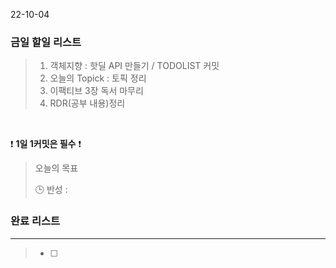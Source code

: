 22-10-04
### 금일 할일 리스트


>  1. 객체지향 : 핫딜 API 만들기 / TODOLIST 커밋
>  2. 오늘의 Topick : 토픽 정리
>  3. 이팩티브 3장 독서 마무리
>  4. RDR(공부 내용)정리


<br/>

❗ **1일 1커밋은 필수** ❗

> 오늘의 목표
>
> 🕒 반성 :
>

### 완료 리스트

---
> - [ ]